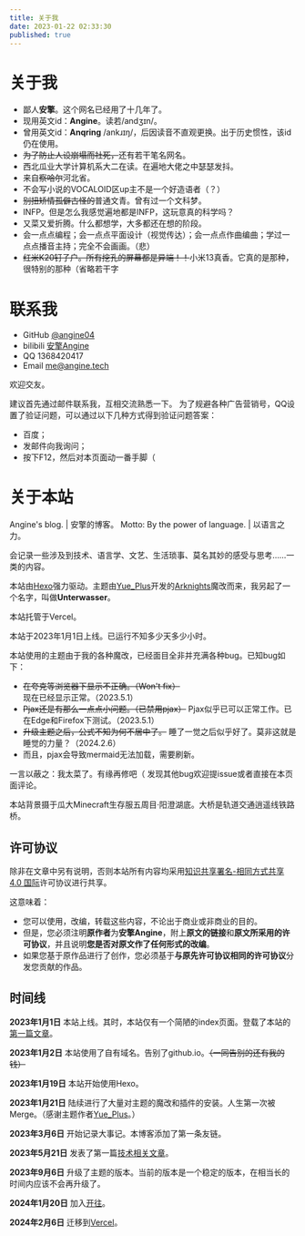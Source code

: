 ```yaml
---
title: 关于我
date: 2023-01-22 02:33:30
published: true
---
```


<!-- htmlmin:ignore -->
<!-- If you're wandering ABOUT, try the spell openSesame -->
<!-- htmlmin:ignore -->

# 关于我

 - 鄙人**安擎**。这个网名已经用了十几年了。
 - 现用英文id：**Angine**。读若/andʒɪn/。
 - 曾用英文id：**Anqring** /ankɹɪŋ/，后因读音不直观更换。出于历史惯性，该id仍在使用。
 - ~~为了防止人设崩塌而社死，~~还有若干笔名网名。
 - 西北瓜业大学计算机系大二在读。在遍地大佬之中瑟瑟发抖。
 - 来自~~察哈尔~~河北省。
 - 不会写小说的VOCALOID区up主不是一个好造语者（？）
 - ~~别扭矫情孤僻古怪的~~普通文青。曾有过一个文科梦。
 - INFP。但是怎么我感觉遍地都是INFP，这玩意真的科学吗？
 - 又菜又爱折腾。什么都想学，大多都还在想的阶段。
 - 会一点点编程；会一点点平面设计（视觉传达）；会一点点作曲编曲；学过一点点播音主持；完全不会画画。（悲）
 - ~~红米K20钉子户。所有挖孔的屏幕都是异端！！~~小米13真香。它真的是那种，很特别的那种（省略若干字

# 联系我

 - GitHub   [@angine04](https://github.com/angine04)
 - bilibili [安擎Angine](https://space.bilibili.com/14000846)
 - QQ       1368420417
 - Email    [me@angine.tech](mailto:me@angine.tech)

欢迎交友。

建议首先通过邮件联系我，互相交流熟悉一下。
为了规避各种广告营销号，QQ设置了验证问题，可以通过以下几种方式得到验证问题答案：

 - 百度；
 - 发邮件向我询问；
 - 按下F12，然后对本页面动一番手脚（

# 关于本站

Angine's blog. | 安擎的博客。
Motto: By the power of language. | 以语言之力。

会记录一些涉及到技术、语言学、文艺、生活琐事、莫名其妙的感受与思考……一类的内容。

本站由[Hexo](https://hexo.io/)强力驱动。主题由[Yue_Plus](https://github.com/Yue-plus)开发的[Arknights](https://github.com/Yue-plus/hexo-theme-arknights)魔改而来，我另起了一个名字，叫做**Unterwasser**。

本站托管于Vercel。

本站于2023年1月1日上线。已运行<span id="aboutTimeDate">不知多少天</span><span id="aboutTimes">多少小时</span>。

本站使用的主题由于我的各种魔改，已经面目全非并充满各种bug。已知bug如下：
 - ~~在夸克等浏览器下显示不正确。（Won't fix）~~ 现在已经显示正常。（2023.5.1）
 - ~~Pjax还是有那么一点点小问题。（已禁用pjax）~~ Pjax似乎已可以正常工作。已在Edge和Firefox下测试。（2023.5.1）
 - ~~升级主题之后，公式不知为何不居中了。~~ 睡了一觉之后似乎好了。莫非这就是睡觉的力量？（2024.2.6）
 - 而且，pjax会导致mermaid无法加载，需要刷新。

一言以蔽之：我太菜了。有缘再修吧（
发现其他bug欢迎提issue或者直接在本页面评论。

本站背景摄于瓜大Minecraft生存服五周目·阳澄湖底。大桥是轨道交通逍遥线铁路桥。

## 许可协议

除非在文章中另有说明，否则本站所有内容均采用[知识共享署名-相同方式共享 4.0 国际](http://creativecommons.org/licenses/by-sa/4.0/?ref=chooser-v1)许可协议进行共享。

这意味着：

 - 您可以使用，改编，转载这些内容，不论出于商业或非商业的目的。
 - 但是，您必须注明**原作者**为**安擎Angine**，附上**原文的链接**和**原文所采用的许可协议**，并且说明**您是否对原文作了任何形式的改编**。
 - 如果您基于原作品进行了创作，您必须基于**与原先许可协议相同的许可协议**分发您贡献的作品。

## 时间线

**2023年1月1日**    本站上线。其时，本站仅有一个简陋的index页面。登载了本站的[第一篇文章](/posts/79d1/)。

**2023年1月2日**    本站使用了自有域名。告别了github.io。~~（一同告别的还有我的钱）~~

**2023年1月19日**   本站开始使用Hexo。

**2023年1月21日**   陆续进行了大量对主题的魔改和插件的安装。人生第一次被Merge。（感谢主题作者[Yue_Plus](https://github.com/Yue-plus)。）

**2023年3月6日**    开始记录大事记。本博客添加了第一条友链。

**2023年5月21日**   发表了第一篇[技术相关文章](/posts/4729/)。

**2023年9月6日**   升级了主题的版本。当前的版本是一个稳定的版本，在相当长的时间内应该不会再升级了。

**2024年1月20日**   加入[开往](https://www.travellings.cn/)。

**2024年2月6日**   迁移到[Vercel](https://vercel.com/)。